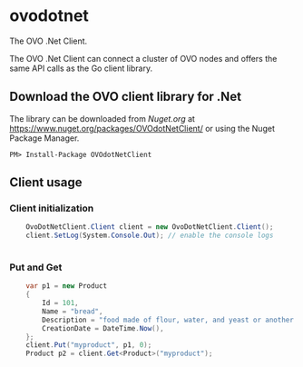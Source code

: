 # ovodotnet
The OVO .Net Client.

The OVO .Net Client can connect a cluster of OVO nodes and offers the same API calls as the Go client library. 

## Download the OVO client library for .Net
The library can be downloaded from *Nuget.org* at https://www.nuget.org/packages/OVOdotNetClient/ or using the Nuget Package Manager.
```
PM> Install-Package OVOdotNetClient
```

## Client usage

### Client initialization
```c#
	OvoDotNetClient.Client client = new OvoDotNetClient.Client();
    client.SetLog(System.Console.Out); // enable the console logs 
	
```

### Put and Get
```c#
 	var p1 = new Product 
	{
		Id = 101,
		Name = "bread",
		Description = "food made of flour, water, and yeast or another leavening agent, mixed together and baked",
		CreationDate = DateTime.Now(),
	};
    client.Put("myproduct", p1, 0);
	Product p2 = client.Get<Product>("myproduct");
```
